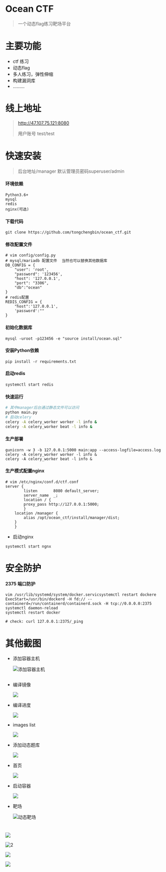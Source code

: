 # Ocean CTF
> 一个动态flag练习靶场平台

# 主要功能
- ctf 练习
- 动态flag
- 多人练习，弹性伸缩
- 构建漏洞库
- .........

# 线上地址

> http://47.107.75.121:8080
>
> 用户账号 test/test




# 快速安装

> 后台地址/manager 默认管理员密码superuser/admin

#### 环境依赖

```
Python3.6+
mysql
redis
nginx(可选)
```

#### 下载代码

```
git clone https://github.com/tongchengbin/ocean_ctf.git
```
#### 修改配置文件

```
# vim config/config.py
# mysql/mariadb 配置文件  当然也可以替换其他数据库
DB_CONFIG = {
    "user": 'root',
    "password": '123456',
    "host": '127.0.0.1',
    "port": "3306",
    "db":"ocean"
}
# redis配置
REDIS_CONFIG = {
    "host":'127.0.0.1',
    'password':""
}

```

#### 初始化数据库

```
mysql -uroot -p123456 -e "source install/ocean.sql"
```
#### 安装Python依赖

```
pip install -r requirements.txt
```

#### 启动redis

```
systemctl start redis
```
#### 快速运行

```sh
# 其中manager后台通过静态文件可以访问
python main.py
# 启动celery
celery -A celery_worker worker -l info &
celery -A celery_worker beat -l info &
```

#### 生产部署

```shell
gunicorn -w 3 -b 127.0.0.1:5000 main:app --access-logfile=access.log
celery -A celery_worker worker -l info &
celery -A celery_worker beat -l info &
```
#### 生产模式配置nginx

```
# vim /etc/nginx/conf.d/ctf.conf
server {
        listen       8080 default_server;
        server_name  _;
        location / {
        proxy_pass http://127.0.0.1:5000;
        }
    location /manager {
        alias /opt/ocean_ctf/install/manager/dist;
    }
    }
```
-  启动nginx

```
systemctl start ngnx
```
# 安全防护
#### 2375 端口防护
```
vim /usr/lib/systemd/system/docker.servicsystemctl restart dockere
ExecStart=/usr/bin/dockerd -H fd:// --containerd=/run/containerd/containerd.sock -H tcp://0.0.0.0:2375
systemctl daemon-reload
systemctl restart docker

# check: curl 127.0.0.1:2375/_ping
```
# 其他截图

- 添加容器主机

  ![添加容器主机](/doc/image/添加容器主机.png)
```

```

- 编译镜像

  ![](/doc/image/编译镜像.png)

- 编译进度

  ![](/doc/image/编译进度.png)

- images list

  ![](/doc/image/镜像列表.png)

- 添加动态题库

  ![](/doc/image/添加动态题库.png)

- 首页

  ![](/doc/image/首页.png)

* 启动容器

  ![](/doc/image/启动容器.png)

- 靶场

  ![]()![动态靶场](/doc/image/动态靶场.png)

# 

![](/doc/image/1.png)

![]()![2](/doc/image/2.png)

![](/doc/image/3.png)

![](/doc/image/4.png)
